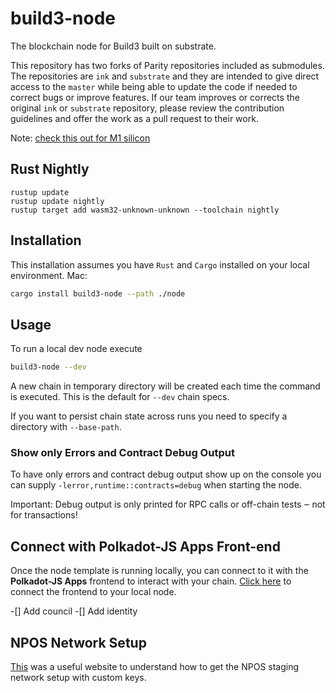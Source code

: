 # build3-node

The blockchain node for Build3 built on substrate.

This repository has two forks of Parity repositories included as submodules.
The repositories are `ink` and `substrate` and they are intended to give direct
access to the `master` while being able to update the code if needed to correct
bugs or improve features. If our team improves or corrects the original `ink`
or `substrate` repository, please review the contribution guidelines and offer
the work as a pull request to their work.

Note: [check this out for M1 silicon](https://vikiival.medium.com/run-substrate-on-apple-m1-a2699743fae8)

## Rust Nightly

```shell
rustup update
rustup update nightly
rustup target add wasm32-unknown-unknown --toolchain nightly
```

## Installation

This installation assumes you have `Rust` and `Cargo` installed on your local environment.
Mac:

```bash
cargo install build3-node --path ./node
```

## Usage

To run a local dev node execute

```bash
build3-node --dev
```

A new chain in temporary directory will be created each time the command is
executed. This is the default for `--dev` chain specs.

If you want to persist chain state across runs you need to specify a directory with `--base-path`.

### Show only Errors and Contract Debug Output

To have only errors and contract debug output show up on the console you can
supply `-lerror,runtime::contracts=debug` when starting the node.

Important: Debug output is only printed for RPC calls or off-chain tests ‒ not for transactions!

## Connect with Polkadot-JS Apps Front-end

Once the node template is running locally, you can connect to it with the **Polkadot-JS Apps**
frontend to interact with your chain.
[Click here](https://polkadot.js.org/apps/#/explorer?rpc=ws://localhost:9944)
to connect the frontend to your local node.

-[] Add council
-[] Add identity

## NPOS Network Setup

[This](https://medium.com/oak-blockchain/tutorial-deploy-a-substrate-npos-network-in-3-minutes-fab9de5c4c2b) was a useful website to understand how to get the NPOS staging network
setup with custom keys.
